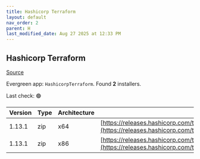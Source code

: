 ```yaml
---
title: Hashicorp Terraform
layout: default
nav_order: 2
parent: H
last_modified_date: Aug 27 2025 at 12:33 PM
---
```


## Hashicorp Terraform

[Source](https://www.terraform.io/)

Evergreen app: `HashicorpTerraform`. Found **2** installers.

Last check: 🟢

| Version | Type | Architecture | URI                                                                                                                                                                      |
| ------- | ---- | ------------ | ------------------------------------------------------------------------------------------------------------------------------------------------------------------------ |
| 1.13.1  | zip  | x64          | [https://releases.hashicorp.com/terraform/1.13.1/terraform_1.13.1_windows_amd64.zip](https://releases.hashicorp.com/terraform/1.13.1/terraform_1.13.1_windows_amd64.zip) |
| 1.13.1  | zip  | x86          | [https://releases.hashicorp.com/terraform/1.13.1/terraform_1.13.1_windows_386.zip](https://releases.hashicorp.com/terraform/1.13.1/terraform_1.13.1_windows_386.zip)     |
